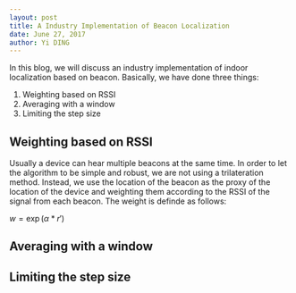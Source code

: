 ```yaml
--- 
layout: post
title: A Industry Implementation of Beacon Localization
date: June 27, 2017
author: Yi DING
---
```


[comment]: # (This blog compose the IMPLEMENTATION section of future paper)
In this blog, we will discuss an industry implementation of indoor localization based on beacon. Basically, we have done three things: 
1. Weighting based on RSSI
2. Averaging with a window
3. Limiting the step size

## Weighting based on RSSI
Usually a device can hear multiple beacons at the same time. In order to let the algorithm to be simple and robust, we are not using a trilateration method. Instead, we use the location of the beacon as the proxy of the location of the device and weighting them according to the RSSI of the signal from each beacon. The weight is definde as follows:

$w=\exp(\alpha*r')$

## Averaging with a window

## Limiting the step size